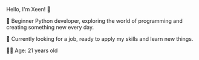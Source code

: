 Hello, I'm Xeen! 👋

🌱 Beginner Python developer, exploring the world of programming and creating something new every day.

🔭 Currently looking for a job, ready to apply my skills and learn new things.

👨‍💻 Age: 21 years old

